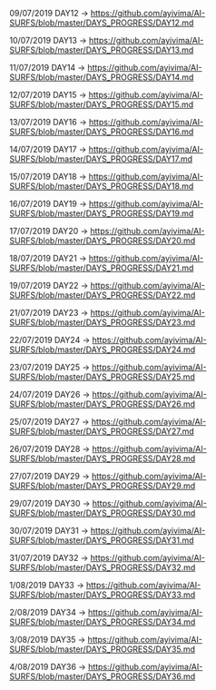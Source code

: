 
09/07/2019  DAY12 -> https://github.com/ayivima/AI-SURFS/blob/master/DAYS_PROGRESS/DAY12.md

10/07/2019  DAY13 -> https://github.com/ayivima/AI-SURFS/blob/master/DAYS_PROGRESS/DAY13.md

11/07/2019  DAY14 -> https://github.com/ayivima/AI-SURFS/blob/master/DAYS_PROGRESS/DAY14.md

12/07/2019  DAY15 -> https://github.com/ayivima/AI-SURFS/blob/master/DAYS_PROGRESS/DAY15.md

13/07/2019  DAY16 -> https://github.com/ayivima/AI-SURFS/blob/master/DAYS_PROGRESS/DAY16.md

14/07/2019  DAY17 -> https://github.com/ayivima/AI-SURFS/blob/master/DAYS_PROGRESS/DAY17.md

15/07/2019  DAY18 -> https://github.com/ayivima/AI-SURFS/blob/master/DAYS_PROGRESS/DAY18.md

16/07/2019  DAY19 -> https://github.com/ayivima/AI-SURFS/blob/master/DAYS_PROGRESS/DAY19.md

17/07/2019  DAY20 -> https://github.com/ayivima/AI-SURFS/blob/master/DAYS_PROGRESS/DAY20.md

18/07/2019  DAY21 -> https://github.com/ayivima/AI-SURFS/blob/master/DAYS_PROGRESS/DAY21.md

19/07/2019  DAY22 -> https://github.com/ayivima/AI-SURFS/blob/master/DAYS_PROGRESS/DAY22.md

21/07/2019  DAY23 -> https://github.com/ayivima/AI-SURFS/blob/master/DAYS_PROGRESS/DAY23.md

22/07/2019  DAY24 -> https://github.com/ayivima/AI-SURFS/blob/master/DAYS_PROGRESS/DAY24.md

23/07/2019  DAY25 -> https://github.com/ayivima/AI-SURFS/blob/master/DAYS_PROGRESS/DAY25.md

24/07/2019  DAY26 -> https://github.com/ayivima/AI-SURFS/blob/master/DAYS_PROGRESS/DAY26.md

25/07/2019  DAY27 -> https://github.com/ayivima/AI-SURFS/blob/master/DAYS_PROGRESS/DAY27.md

26/07/2019  DAY28 -> https://github.com/ayivima/AI-SURFS/blob/master/DAYS_PROGRESS/DAY28.md

27/07/2019  DAY29 -> https://github.com/ayivima/AI-SURFS/blob/master/DAYS_PROGRESS/DAY29.md

29/07/2019  DAY30 -> https://github.com/ayivima/AI-SURFS/blob/master/DAYS_PROGRESS/DAY30.md

30/07/2019  DAY31 -> https://github.com/ayivima/AI-SURFS/blob/master/DAYS_PROGRESS/DAY31.md

31/07/2019  DAY32 -> https://github.com/ayivima/AI-SURFS/blob/master/DAYS_PROGRESS/DAY32.md

1/08/2019  DAY33 -> https://github.com/ayivima/AI-SURFS/blob/master/DAYS_PROGRESS/DAY33.md

2/08/2019  DAY34 -> https://github.com/ayivima/AI-SURFS/blob/master/DAYS_PROGRESS/DAY34.md

3/08/2019  DAY35 -> https://github.com/ayivima/AI-SURFS/blob/master/DAYS_PROGRESS/DAY35.md

4/08/2019  DAY36 -> https://github.com/ayivima/AI-SURFS/blob/master/DAYS_PROGRESS/DAY36.md
